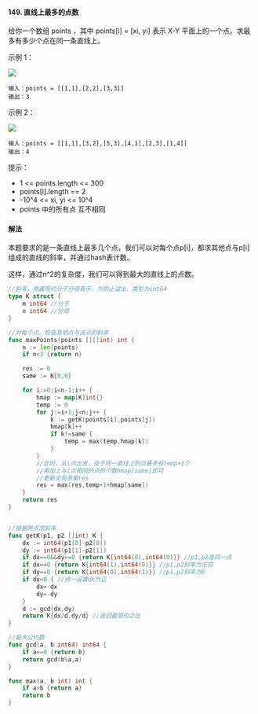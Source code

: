 #### 149. 直线上最多的点数
给你一个数组 points ，其中 points[i] = [xi, yi] 表示 X-Y 平面上的一个点。求最多有多少个点在同一条直线上。

示例 1：

![](https://assets.leetcode.com/uploads/2021/02/25/plane1.jpg)
```
输入：points = [[1,1],[2,2],[3,3]]
输出：3
```
示例 2：

![](https://assets.leetcode.com/uploads/2021/02/25/plane2.jpg)
```
输入：points = [[1,1],[3,2],[5,3],[4,1],[2,3],[1,4]]
输出：4
```

提示：

- 1 <= points.length <= 300
- points[i].length == 2
- -10^4 <= xi, yi <= 10^4
- points 中的所有点 互不相同

#### 解法
本题要求的是一条直线上最多几个点，我们可以对每个点p[i]，都求其他点与p[i]组成的直线的斜率，并通过hash表计数。

这样，通过n^2的复杂度，我们可以得到最大的直线上的点数。

```go
//斜率，用最简约分子分母表示，为防止溢出，类型为int64
type K struct {
	m int64 //分子
	n int64 //分母
}

//对每个点，检查其他点与该点的斜率
func maxPoints(points [][]int) int {
	n := len(points)
	if n<3 {return n}

	res := 0
	same := K{0,0}

	for i:=0;i<n-1;i++ {
		hmap := map[K]int{}
		temp := 0
		for j:=i+1;j<n;j++ {
			k := getK(points[i],points[j])
			hmap[k]++
			if k!=same {
				temp = max(temp,hmap[k])
			}
		}
		//此时，从i点出发，处于同一直线上的点最多有temp+1个
		//再加上与i点相同的点的个数hmap[same]即可
		//更新全局答案res
		res = max(res,temp+1+hmap[same])
	}
	return res
}


//根据两点求斜率
func getK(p1, p2 []int) K {
	dx := int64(p1[0]-p2[0])
	dy := int64(p1[1]-p2[1])
	if dx==0&&dy==0 {return K{int64(0),int64(0)}} //p1,p2是同一点
	if dx==0 {return K{int64(1),int64(0)}} //p1,p2斜率为无穷
	if dy==0 {return K{int64(0),int64(1)}} //p1,p2斜率为0
	if dx<0 { //统一设置dx为正
		dx=-dx
		dy=-dy
	}
	d := gcd(dx,dy)
	return K{dx/d,dy/d} //返回最简约之比
}

//最大公约数
func gcd(a, b int64) int64 {
	if a==0 {return b}
	return gcd(b%a,a)
}

func max(a, b int) int {
	if a>b {return a}
	return b
}
```